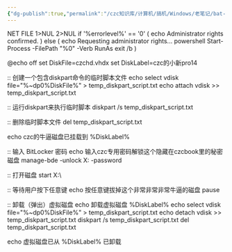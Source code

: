 ```yaml
---
{"dg-publish":true,"permalink":"/czc知识库/计算机/搞机/Windows/老笔记/bat-自动挂载bitlocker虚拟磁盘后自动解锁（命令行内输密码）脚本.txt/","dgPassFrontmatter":true,"created":"2024-06-18T17:45:20.278+08:00","updated":"2024-12-08T12:34:13.015+08:00"}
---
```



NET FILE 1>NUL 2>NUL
if '%errorlevel%' == '0' (
    echo Administrator rights confirmed.
) else (
    echo Requesting administrator rights...
    powershell Start-Process -FilePath "%0" -Verb RunAs
    exit /b
)




@echo off
set DiskFile=czchd.vhdx
set DiskLabel=czc的小新pro14

:: 创建一个包含diskpart命令的临时脚本文件
echo select vdisk file="%~dp0%DiskFile%" > temp_diskpart_script.txt
echo attach vdisk >> temp_diskpart_script.txt

:: 运行diskpart来执行临时脚本
diskpart /s temp_diskpart_script.txt

:: 删除临时脚本文件
del temp_diskpart_script.txt

echo czc的牛逼磁盘已挂载到 %DiskLabel%

:: 输入 BitLocker 密码
echo 输入czc专用密码解锁这个隐藏在czcbook里的秘密磁盘
manage-bde -unlock X: -password

:: 打开磁盘
start X:\

:: 等待用户按下任意键
echo 按任意键拔掉这个非常非常非常牛逼的磁盘
pause

:: 卸载（弹出）虚拟磁盘
echo 卸载虚拟磁盘 %DiskLabel%
echo select vdisk file="%~dp0%DiskFile%" > temp_diskpart_script.txt
echo detach vdisk >> temp_diskpart_script.txt
diskpart /s temp_diskpart_script.txt
del temp_diskpart_script.txt

echo 虚拟磁盘已从 %DiskLabel% 已卸载